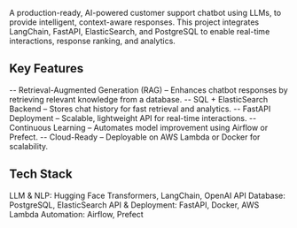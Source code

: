 A production-ready, AI-powered customer support chatbot using LLMs, to provide intelligent, context-aware responses. 
This project integrates LangChain, FastAPI, ElasticSearch, and PostgreSQL to enable real-time interactions, response ranking, and analytics.

## Key Features
-- Retrieval-Augmented Generation (RAG) – Enhances chatbot responses by retrieving relevant knowledge from a database.
-- SQL + ElasticSearch Backend – Stores chat history for fast retrieval and analytics.
-- FastAPI Deployment – Scalable, lightweight API for real-time interactions.
-- Continuous Learning – Automates model improvement using Airflow or Prefect.
-- Cloud-Ready – Deployable on AWS Lambda or Docker for scalability.
## Tech Stack
LLM & NLP: Hugging Face Transformers, LangChain, OpenAI API
Database: PostgreSQL, ElasticSearch
API & Deployment: FastAPI, Docker, AWS Lambda
Automation: Airflow, Prefect
